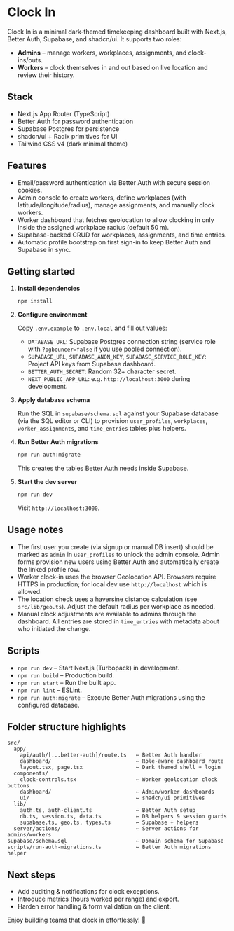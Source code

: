 # Clock In

Clock In is a minimal dark-themed timekeeping dashboard built with Next.js, Better Auth, Supabase, and shadcn/ui. It supports two roles:

- **Admins** – manage workers, workplaces, assignments, and clock-ins/outs.
- **Workers** – clock themselves in and out based on live location and review their history.

## Stack

- Next.js App Router (TypeScript)
- Better Auth for password authentication
- Supabase Postgres for persistence
- shadcn/ui + Radix primitives for UI
- Tailwind CSS v4 (dark minimal theme)

## Features

- Email/password authentication via Better Auth with secure session cookies.
- Admin console to create workers, define workplaces (with latitude/longitude/radius), manage assignments, and manually clock workers.
- Worker dashboard that fetches geolocation to allow clocking in only inside the assigned workplace radius (default 50 m).
- Supabase-backed CRUD for workplaces, assignments, and time entries.
- Automatic profile bootstrap on first sign-in to keep Better Auth and Supabase in sync.

## Getting started

1. **Install dependencies**

   ```bash
   npm install
   ```

2. **Configure environment**

   Copy `.env.example` to `.env.local` and fill out values:

   - `DATABASE_URL`: Supabase Postgres connection string (service role with `?pgbouncer=false` if you use pooled connection).
   - `SUPABASE_URL`, `SUPABASE_ANON_KEY`, `SUPABASE_SERVICE_ROLE_KEY`: Project API keys from Supabase dashboard.
   - `BETTER_AUTH_SECRET`: Random 32+ character secret.
   - `NEXT_PUBLIC_APP_URL`: e.g. `http://localhost:3000` during development.

3. **Apply database schema**

   Run the SQL in `supabase/schema.sql` against your Supabase database (via the SQL editor or CLI) to provision `user_profiles`, `workplaces`, `worker_assignments`, and `time_entries` tables plus helpers.

4. **Run Better Auth migrations**

   ```bash
   npm run auth:migrate
   ```

   This creates the tables Better Auth needs inside Supabase.

5. **Start the dev server**

   ```bash
   npm run dev
   ```

   Visit `http://localhost:3000`.

## Usage notes

- The first user you create (via signup or manual DB insert) should be marked as `admin` in `user_profiles` to unlock the admin console. Admin forms provision new users using Better Auth and automatically create the linked profile row.
- Worker clock-in uses the browser Geolocation API. Browsers require HTTPS in production; for local dev use `http://localhost` which is allowed.
- The location check uses a haversine distance calculation (see `src/lib/geo.ts`). Adjust the default radius per workplace as needed.
- Manual clock adjustments are available to admins through the dashboard. All entries are stored in `time_entries` with metadata about who initiated the change.

## Scripts

- `npm run dev` – Start Next.js (Turbopack) in development.
- `npm run build` – Production build.
- `npm run start` – Run the built app.
- `npm run lint` – ESLint.
- `npm run auth:migrate` – Execute Better Auth migrations using the configured database.

## Folder structure highlights

```
src/
  app/
    api/auth/[...better-auth]/route.ts   ← Better Auth handler
    dashboard/                           ← Role-aware dashboard route
    layout.tsx, page.tsx                 ← Dark themed shell + login
  components/
    clock-controls.tsx                   ← Worker geolocation clock buttons
    dashboard/                           ← Admin/worker dashboards
    ui/                                  ← shadcn/ui primitives
  lib/
    auth.ts, auth-client.ts              ← Better Auth setup
    db.ts, session.ts, data.ts           ← DB helpers & session guards
    supabase.ts, geo.ts, types.ts        ← Supabase + helpers
  server/actions/                        ← Server actions for admins/workers
supabase/schema.sql                      ← Domain schema for Supabase
scripts/run-auth-migrations.ts           ← Better Auth migrations helper
```

## Next steps

- Add auditing & notifications for clock exceptions.
- Introduce metrics (hours worked per range) and export.
- Harden error handling & form validation on the client.

Enjoy building teams that clock in effortlessly! 🚀
